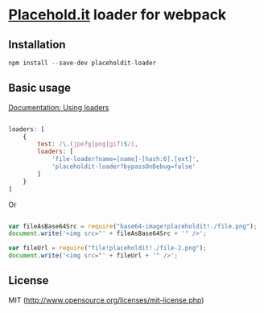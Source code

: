# [Placehold.it](http://placehold.it) loader for webpack

## Installation

``` javascript
npm install --save-dev placeholdit-loader
```

## Basic usage

[Documentation: Using loaders](http://webpack.github.io/docs/using-loaders.html)

``` javascript

loaders: [
    {
        test: /\.(jpe?g|png|gif)$/i,
        loaders: [
            'file-loader?name=[name]-[hash:6].[ext]',
            'placeholdit-loader?bypassOnDebug=false'
        ]
    }
]

```

Or

``` javascript

var fileAsBase64Src = require("base64-image!placeholdit!./file.png");
document.write('<img src="' + fileAsBase64Src + '" />';

var fileUrl = require("file!placeholdit!./file-2.png");
document.write('<img src="' + fileUrl + '" />';

```

## License

MIT (http://www.opensource.org/licenses/mit-license.php)
